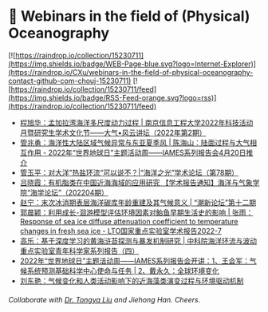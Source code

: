 # 🌊 Webinars in the field of (Physical) Oceanography

[![https://raindrop.io/collection/15230711](https://img.shields.io/badge/WEB-Page-blue.svg?logo=Internet-Explorer)](https://raindrop.io/CXu/webinars-in-the-field-of-physical-oceanography-contact-github-com-chouj-15230711) [![https://raindrop.io/collection/15230711/feed](https://img.shields.io/badge/RSS-Feed-orange.svg?logo=rss)](https://raindrop.io/collection/15230711/feed)

<!-- BLOG-POST-LIST:START -->
- [程旭华：孟加拉湾海洋多尺度动力过程 | 南京信息工程大学2022年科技活动月暨研究生学术文化节——大气•风云讲坛（2022年第2期）](https://bulletin.nuist.edu.cn/2022/0421/c1087a193878/page.htm)
- [管兆勇：海洋性大陆区域气候异常与东亚夏季风 | 陈海山：陆面过程与大气相互作用 - 2022年“世界地球日”主题活动周——IAMES系列报告会4月20日推介](https://mp.weixin.qq.com/s/20GwMfGTN6ccbF079kImFw)
- [管玉平：对大洋”热盐环流“可以说不？|“海洋之光”学术论坛（第78期）](https://mp.weixin.qq.com/s/A3CZhwp7iHHjVFbuhJ22iw)
- [吕晓霞：有机脂类在中国近海海域的应用研究 【学术报告通知】海洋与气象学院“海学论坛”（202204期）](https://mp.weixin.qq.com/s/j6PqA-r1XwFb5Qxp4wC1Tw)
- [赵宁：末次冰消期表层海洋碳库年龄重建及其气候意义 | “潮新论坛”第十二期](https://mp.weixin.qq.com/s/_Pdpztd1izzcdAuHxJcjiQ)
- [郭晨颖：利用成长-洄游模型评估环境因素对鲐鱼早期生活史的影响 | 张雨：Response of sea ice diffuse attenuation coefficient to temperature changes in fresh sea ice - LTO国家重点实验室学术报告2022-7](https://mp.weixin.qq.com/s/-E-rf75HGHejiNdyz_oz5g)
- [高乐：基于深度学习的黄海浒苔探测与暴发机制研究 | 中科院海洋环流与波动重点实验室青年科学家系列报告（四）](https://mp.weixin.qq.com/s/M0L9QcvDic8_YTNpChi3zQ)
- [2022年“世界地球日”主题活动周——IAMES系列报告会开讲：1、王会军：气候系统预测基础科学中心使命与任务 | 2、戴永久：全球环境变化](https://mp.weixin.qq.com/s/m_V_q-JcdlrogiDHEmFI5A)
- [刘东艳：气候变化和人类活动影响下的近海藻类演变过程与环境驱动机制](https://mp.weixin.qq.com/s/dUNdtbM9CqABWKhbngsPUg)
<!-- BLOG-POST-LIST:END -->

###### Collaborate with [Dr. Tongya Liu](https://liutongya.github.io/) and Jiehong Han. Cheers.

